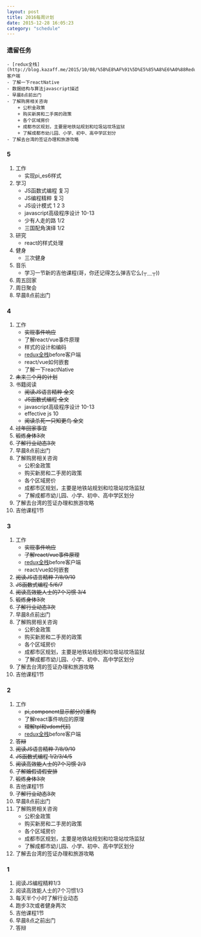 ```yaml
---
layout: post
title: 2016每周计划
date: 2015-12-28 16:05:23
category: "schedule"
---
```


### 遗留任务
	- [redux全栈](http://blog.kazaff.me/2015/10/08/%5B%E8%AF%91%5D%E5%85%A8%E6%A0%88Redux%E5%AE%9E%E6%88%98/)before客户端
	- 了解一下reactNative
	- 数据结构与算法javascript描述
	- 早晨8点前出门
	- 了解购房相关咨询
		+ 公积金政策
		+ 购买新房和二手房的政策
		+ 各个区域房价
		+ 成都市区规划，主要是地铁站规划和垃圾站坟场监狱
		+ 了解成都市幼儿园、小学、初中、高中学区划分
	- 了解去台湾的签证办理和旅游攻略



### 5

1. 工作
	- 实现pi_es6样式
2. 学习
	- JS函数式编程 复习
	- JS编程精粹 复习
	- JS设计模式 1 2 3
	- javascript高级程序设计 10-13
	- 少有人走的路 1/2
	- 三国配角演绎 1/2
3. 研究
	- react的样式处理
4. 健身
	- 三次健身
5. 音乐
	- 学习一节新的吉他课程(哥，你还记得怎么弹吉它么(┬＿┬))
6. 周五回家
7. 周日聚会
8. 早晨8点前出门

### 4

1. 工作
	- <del>实现事件响应</del>
	- 了解react/vue事件原理
	- 样式的设计和编码
	- [redux全栈](http://blog.kazaff.me/2015/10/08/%5B%E8%AF%91%5D%E5%85%A8%E6%A0%88Redux%E5%AE%9E%E6%88%98/)before客户端
	- react/vue如何嵌套
	- 了解一下reactNative
2. <del>未来三个月的计划</del>
3. 书籍阅读
	- <del>阅读JS语言精粹 全文</del>
	- <del>JS函数式编程 全文</del>
	- javascript高级程序设计 10-13
	- effective js 10
	- <del>阅读杀死一只知更鸟 全文</del>
4. <del>过年回家事宜</del>
5. <del>锻炼身体3次</del>
6. <del>了解行业动态3次</del>
7. 早晨8点前出门
8. 了解购房相关咨询
	- 公积金政策
	- 购买新房和二手房的政策
	- 各个区域房价
	- 成都市区规划，主要是地铁站规划和垃圾站坟场监狱
	- 了解成都市幼儿园、小学、初中、高中学区划分
9. 了解去台湾的签证办理和旅游攻略
10. 吉他课程1节


### 3

1. 工作
	- <del>实现事件响应</del>
	- <del>了解react/vue事件原理</del>
	- [redux全栈](http://blog.kazaff.me/2015/10/08/%5B%E8%AF%91%5D%E5%85%A8%E6%A0%88Redux%E5%AE%9E%E6%88%98/)before客户端
	- react/vue如何嵌套
2. <del>阅读JS语言精粹 7/8/9/10</del>
3. <del>JS函数式编程 5/6/7</del>
4. <del>阅读高效能人士的7个习惯 3/4</del>
5. <del>锻炼身体3次</del>
6. <del>了解行业动态3次</del>
7. 早晨8点前出门
8. 了解购房相关咨询
	- 公积金政策
	- 购买新房和二手房的政策
	- 各个区域房价
	- 成都市区规划，主要是地铁站规划和垃圾站坟场监狱
	- 了解成都市幼儿园、小学、初中、高中学区划分
9. 了解去台湾的签证办理和旅游攻略
10. 吉他课程1节

### 2

1. 工作
	- <del>pi_component显示部分的重构</del>
	- 了解react事件响应的原理
	- <del>理解tpl和vdom代码</del>
	- [redux全栈](http://blog.kazaff.me/2015/10/08/%5B%E8%AF%91%5D%E5%85%A8%E6%A0%88Redux%E5%AE%9E%E6%88%98/)before客户端
2. <del>答辩</del>
3. <del>阅读JS语言精粹 7/8/9/10</del>
4. <del>JS函数式编程 1/2/3/4/5</del>
5. <del>阅读高效能人士的7个习惯 2/3</del>
6. <del>了解婚假请假安排</del>
7. <del>锻炼身体3次</del>
8. 吉他课程1节
9. <del>了解行业动态3次</del>
10. 早晨8点前出门
11. 了解购房相关咨询
	- 公积金政策
	- 购买新房和二手房的政策
	- 各个区域房价
	- 成都市区规划，主要是地铁站规划和垃圾站坟场监狱
	- 了解成都市幼儿园、小学、初中、高中学区划分
12. 了解去台湾的签证办理和旅游攻略

### 1

1. 阅读JS编程精粹1/3
2. 阅读高效能人士的7个习惯1/3
3. 每天半个小时了解行业动态
4. 跑步3次或者健身两次
5. 吉他课程1节
6. 早晨8点之前出门
7. 答辩

